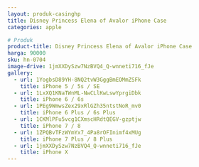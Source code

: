 ```yaml
---
layout: produk-casinghp
title: Disney Princess Elena of Avalor iPhone Case
categories: apple

# Produk
product-title: Disney Princess Elena of Avalor iPhone Case
harga: 90000
sku: hn-0704
image-drive: 1jmXXDySzw7NzBVQ4_Q-wnneti716_fJe
gallery:
  - url: 1YogbsD89YH-8NQ2tvW3GggBmEOMmZSFk
    title: iPhone 5 / 5s / SE
  - url: 1LxXQ1KNaTWnML-NwCLlKwLswYprgiDbk
    title: iPhone 6 / 6s
  - url: 1PEg9WmwsZex29xRlGZh35ntstNoR_mv0
    title: iPhone 6 Plus / 6s Plus
  - url: 1CKMlPFu5vcg1CXmscHRdtQEGV-gzptjw
    title: iPhone 7 / 8
  - url: 1ZPQBvTFzWYmYx7_4Pa8rOFInimf4xMUg
    title: iPhone 7 Plus / 8 Plus
  - url: 1jmXXDySzw7NzBVQ4_Q-wnneti716_fJe
    title: iPhone X
---
```

